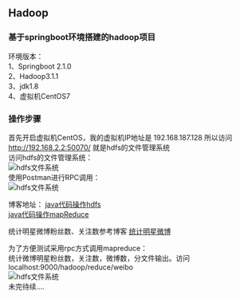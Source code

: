 ## Hadoop
### 基于springboot环境搭建的hadoop项目  
环境版本：  
1、Springboot 2.1.0  
2、Hadoop3.1.1  
3、jdk1.8  
4、虚拟机CentOS7  
  
### 操作步骤  
首先开启虚拟机CentOS，我的虚拟机IP地址是 192.168.187.128 所以访问 http://192.168.2.2:50070/ 就是hdfs的文件管理系统  
访问hdfs的文件管理系统：  
![hdfs文件系统](https://github.com/LockieZou/hadoop/blob/master/20181129150935.png)  
使用Postman进行RPC调用：  
![hdfs文件系统](https://github.com/LockieZou/hadoop/blob/master/20181129151544.png)  
  
    
博客地址： [java代码操作hdfs](https://blog.csdn.net/zxl646801924/article/details/84615604)  
[java代码操作mapReduce](https://blog.csdn.net/zxl646801924/article/details/85005506)  
  
    
  
统计明星微博粉丝数、关注数参考博客 [统计明星微博](https://www.cnblogs.com/zlslch/p/6164435.html)  
  
  
  
为了方便测试采用rpc方式调用mapreduce：  
统计微博明星粉丝数，关注数，微博数，分文件输出。访问 localhost:9000/hadoop/reduce/weibo  
![hdfs文件系统](https://github.com/LockieZou/hadoop/blob/master/20190111121036.jpg)  
未完待续.... 



